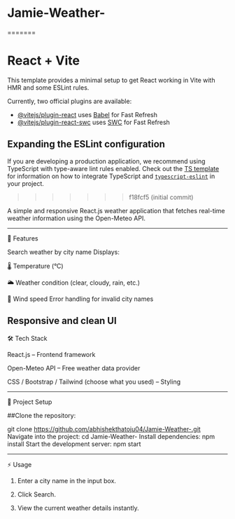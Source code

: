 
# Jamie-Weather-
=======
# React + Vite

This template provides a minimal setup to get React working in Vite with HMR and some ESLint rules.

Currently, two official plugins are available:

- [@vitejs/plugin-react](https://github.com/vitejs/vite-plugin-react/blob/main/packages/plugin-react) uses [Babel](https://babeljs.io/) for Fast Refresh
- [@vitejs/plugin-react-swc](https://github.com/vitejs/vite-plugin-react/blob/main/packages/plugin-react-swc) uses [SWC](https://swc.rs/) for Fast Refresh

## Expanding the ESLint configuration

If you are developing a production application, we recommend using TypeScript with type-aware lint rules enabled. Check out the [TS template](https://github.com/vitejs/vite/tree/main/packages/create-vite/template-react-ts) for information on how to integrate TypeScript and [`typescript-eslint`](https://typescript-eslint.io) in your project.
>>>>>>> f18fcf5 (initial commit)

A simple and responsive React.js weather application that fetches real-time weather information using the Open-Meteo API.


---

🚀 Features

Search weather by city name
Displays:

🌡️ Temperature (°C)

🌥️ Weather condition (clear, cloudy, rain, etc.)

💨 Wind speed
Error handling for invalid city names

Responsive and clean UI
---
🛠️ Tech Stack

React.js – Frontend framework

Open-Meteo API – Free weather data provider

CSS / Bootstrap / Tailwind (choose what you used) – Styling



---

📂 Project Setup

##Clone the repository:

git clone https://github.com/abhishekthatoju04/Jamie-Weather-.git
Navigate into the project:
cd Jamie-Weather-
Install dependencies:
npm install
Start the development server:
npm start

---

⚡ Usage

1. Enter a city name in the input box.

2. Click Search.

3. View the current weather details instantly.
